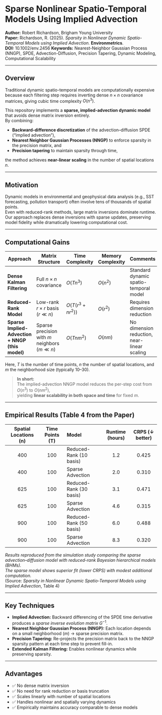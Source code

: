 # Sparse Nonlinear Spatio-Temporal Models Using Implied Advection

**Author:** Robert Richardson, Brigham Young University  
**Paper:** Richardson, R. (2025). *Sparsity in Nonlinear Dynamic Spatio-Temporal Models using Implied Advection.* **Environmetrics**.  
**DOI:** 10.1002/env.2456 
**Keywords:** Nearest-Neighbor Gaussian Process (NNGP), SPDE, Advection-Diffusion, Precision Tapering, Dynamic Modeling, Computational Scalability  

---

## Overview

Traditional dynamic spatio-temporal models are computationally expensive because each filtering step requires inverting dense $n \times n$ covariance matrices, giving cubic time complexity $O(n^3)$.  

This repository implements a **sparse, implied-advection dynamic model** that avoids dense matrix inversion entirely.  
By combining:

- **Backward-difference discretization** of the advection–diffusion SPDE (“implied advection”),
- **Nearest Neighbor Gaussian Processes (NNGP)** to enforce sparsity in the precision matrix, and  
- **Precision tapering** to maintain sparsity through time,

the method achieves **near-linear scaling** in the number of spatial locations $n$.

---

## Motivation

Dynamic models in environmental and geophysical data analysis (e.g., SST forecasting, pollution transport) often involve tens of thousands of spatial points.  
Even with reduced-rank methods, large matrix inversions dominate runtime.  
Our approach replaces dense inversions with sparse updates, preserving model fidelity while dramatically lowering computational cost.

---

## Computational Gains

| Approach | Matrix Structure | Time Complexity | Memory Complexity | Comments |
|-----------|------------------|-----------------|-------------------|-----------|
| **Dense Kalman Filtering** | Full $n \times n$ covariance | $O(Tn^3)$ | $O(n^2)$ | Standard dynamic spatio-temporal model |
| **Reduced-Rank Model** | Low-rank $r \times r$ basis ($r \ll n$) | $O(T(r^3 + n r^2))$ | $O(r^2)$ | Requires dimension reduction |
| **Sparse Implied-Advection + NNGP (this model)** | Sparse precision with $m$ neighbors ($m \ll n$) | $O(Tnm^2)$ | $O(nm)$ | No dimension reduction, near-linear scaling |

Here, $T$ is the number of time points, $n$ the number of spatial locations, and $m$ the neighborhood size (typically 10–30).

> **In short:**  
> The implied-advection NNGP model reduces the per-step cost from $O(n^3)$ to $O(nm^2)$,  
> yielding **linear scalability in both space and time** for fixed $m$.

---

## Empirical Results (Table 4 from the Paper)

| Spatial Locations (n) | Time Points (T) | Model | Runtime (hours) | CRPS (↓ better) |
|:----------------------:|:---------------:|:-------|:----------------:|:----------------:|
| 400 | 100 | Reduced-Rank (10 basis) | 1.2 | 0.425 |
| 400 | 100 | Sparse Advection | 2.0 | 0.310 |
| 625 | 100 | Reduced-Rank (30 basis) | 3.1 | 0.471 |
| 625 | 100 | Sparse Advection | 4.6 | 0.315 |
| 900 | 100 | Reduced-Rank (50 basis) | 6.0 | 0.488 |
| 900 | 100 | Sparse Advection | 8.3 | 0.320 |

*Results reproduced from the simulation study comparing the sparse advection–diffusion model with reduced-rank Bayesian hierarchical models (BHMs).  
The sparse model shows superior fit (lower CRPS) with modest additional computation.*  
(Source: *Sparsity in Nonlinear Dynamic Spatio-Temporal Models using Implied Advection*, Table 4)

---

## Key Techniques

- **Implied Advection:** Backward differencing of the SPDE time derivative produces a *sparse inverse evolution matrix* $G^{-1}$.  
- **Nearest Neighbor Gaussian Process (NNGP):** Each location depends on a small neighborhood ($m$) → sparse precision matrix.  
- **Precision Tapering:** Re-projects the precision matrix back to the NNGP sparsity pattern at each time step to prevent fill-in.  
- **Extended Kalman Filtering:** Enables nonlinear dynamics while preserving sparsity.  

---

## Advantages

- ✅ No dense matrix inversion  
- ✅ No need for rank reduction or basis truncation  
- ✅ Scales linearly with number of spatial locations  
- ✅ Handles nonlinear and spatially varying dynamics  
- ✅ Empirically maintains accuracy comparable to dense models






